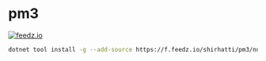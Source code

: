 # pm3

[![feedz.io](https://img.shields.io/badge/endpoint.svg?url=https%3A%2F%2Ff.feedz.io%2Fshirhatti%2Fpm3%2Fshield%2FShirhatti.pm3%2Flatest&label=Shirhatti.pm3)](https://f.feedz.io/shirhatti/pm3/packages/Shirhatti.pm3/latest/download)

```sh
dotnet tool install -g --add-source https://f.feedz.io/shirhatti/pm3/nuget/index.json --version "0.0.1-*" Shirhatti.pm3
```
